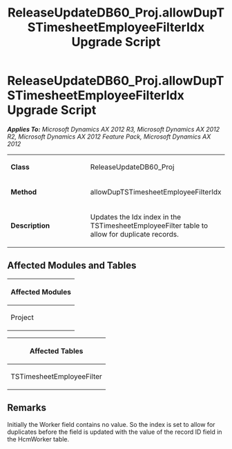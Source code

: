 ﻿---
title: ReleaseUpdateDB60_Proj.allowDupTSTimesheetEmployeeFilterIdx Upgrade Script
TOCTitle: ReleaseUpdateDB60_Proj.allowDupTSTimesheetEmployeeFilterIdx Upgrade Script
ms:assetid: 8adabeaa-fc2e-09e3-5ac7-adf51106002c
ms:mtpsurl: https://msdn.microsoft.com/en-us/library/JJ736411(v=AX.60)
ms:contentKeyID: 49709601
ms.date: 05/18/2015
mtps_version: v=AX.60
---

# ReleaseUpdateDB60\_Proj.allowDupTSTimesheetEmployeeFilterIdx Upgrade Script 


_**Applies To:** Microsoft Dynamics AX 2012 R3, Microsoft Dynamics AX 2012 R2, Microsoft Dynamics AX 2012 Feature Pack, Microsoft Dynamics AX 2012_

<table>
<colgroup>
<col style="width: 50%" />
<col style="width: 50%" />
</colgroup>
<tbody>
<tr class="odd">
<td><p><strong>Class</strong></p></td>
<td><p>ReleaseUpdateDB60_Proj</p></td>
</tr>
<tr class="even">
<td><p><strong>Method</strong></p></td>
<td><p>allowDupTSTimesheetEmployeeFilterIdx</p></td>
</tr>
<tr class="odd">
<td><p><strong>Description</strong></p></td>
<td><p>Updates the Idx index in the TSTimesheetEmployeeFilter table to allow for duplicate records.</p></td>
</tr>
</tbody>
</table>


## Affected Modules and Tables

<table>
<colgroup>
<col style="width: 100%" />
</colgroup>
<thead>
<tr class="header">
<th><p>Affected Modules</p></th>
</tr>
</thead>
<tbody>
<tr class="odd">
<td><p>Project</p></td>
</tr>
</tbody>
</table>


<table>
<colgroup>
<col style="width: 100%" />
</colgroup>
<thead>
<tr class="header">
<th><p>Affected Tables</p></th>
</tr>
</thead>
<tbody>
<tr class="odd">
<td><p>TSTimesheetEmployeeFilter</p></td>
</tr>
</tbody>
</table>


## Remarks

Initially the Worker field contains no value. So the index is set to allow for duplicates before the field is updated with the value of the record ID field in the HcmWorker table.

  


